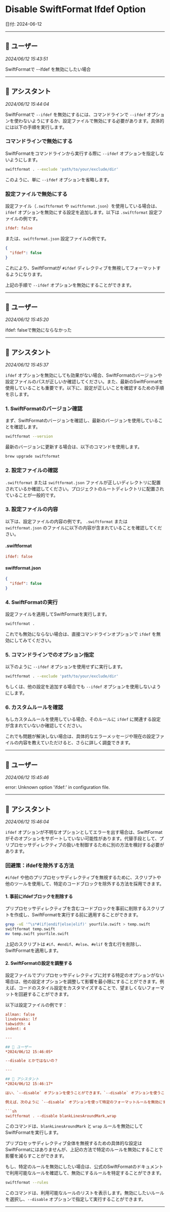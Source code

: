 # Disable SwiftFormat Ifdef Option

日付: 2024-06-12

---

## 👤 ユーザー
*2024/06/12 15:43:51*

SwiftFormatで --ifdef を無効にしたい場合

---

## 🤖 アシスタント
*2024/06/12 15:44:04*

SwiftFormatで `--ifdef` を無効にするには、コマンドラインで `--ifdef` オプションを使わないようにするか、設定ファイルで無効にする必要があります。具体的には以下の手順を実行します。

### コマンドラインで無効にする

SwiftFormatをコマンドラインから実行する際に `--ifdef` オプションを指定しないようにします。

```sh
swiftformat . --exclude 'path/to/your/exclude/dir'
```

このように、単に `--ifdef` オプションを省略します。

### 設定ファイルで無効にする

設定ファイル（`.swiftformat` や `swiftformat.json`）を使用している場合は、`ifdef` オプションを無効にする設定を追加します。以下は `.swiftformat` 設定ファイルの例です。

```ini
ifdef: false
```

または、`swiftformat.json` 設定ファイルの例です。

```json
{
  "ifdef": false
}
```

これにより、SwiftFormatが `#ifdef` ディレクティブを無視してフォーマットするようになります。

上記の手順で `--ifdef` オプションを無効にすることができます。

---

## 👤 ユーザー
*2024/06/12 15:45:20*

ifdef: falseで無効にならなかった

---

## 🤖 アシスタント
*2024/06/12 15:45:37*

`ifdef` オプションを無効にしても効果がない場合、SwiftFormatのバージョンや設定ファイルのパスが正しいか確認してください。また、最新のSwiftFormatを使用していることも重要です。以下に、設定が正しいことを確認するための手順を示します。

### 1. SwiftFormatのバージョン確認

まず、SwiftFormatのバージョンを確認し、最新のバージョンを使用していることを確認します。

```sh
swiftformat --version
```

最新のバージョンに更新する場合は、以下のコマンドを使用します。

```sh
brew upgrade swiftformat
```

### 2. 設定ファイルの確認

`.swiftformat` または `swiftformat.json` ファイルが正しいディレクトリに配置されているか確認してください。プロジェクトのルートディレクトリに配置されていることが一般的です。

### 3. 設定ファイルの内容

以下は、設定ファイルの内容の例です。 `.swiftformat` または `swiftformat.json` のファイルに以下の内容が含まれていることを確認してください。

#### .swiftformat

```ini
ifdef: false
```

#### swiftformat.json

```json
{
  "ifdef": false
}
```

### 4. SwiftFormatの実行

設定ファイルを適用してSwiftFormatを実行します。

```sh
swiftformat .
```

これでも無効にならない場合は、直接コマンドラインオプションで `ifdef` を無効にしてみてください。

### 5. コマンドラインでのオプション指定

以下のように `--ifdef` オプションを使用せずに実行します。

```sh
swiftformat . --exclude 'path/to/your/exclude/dir'
```

もしくは、他の設定を追加する場合でも `--ifdef` オプションを使用しないようにします。

### 6. カスタムルールを確認

もしカスタムルールを使用している場合、そのルールに `ifdef` に関連する設定が含まれていないか確認してください。

これでも問題が解決しない場合は、具体的なエラーメッセージや現在の設定ファイルの内容を教えていただけると、さらに詳しく調査できます。

---

## 👤 ユーザー
*2024/06/12 15:45:46*

error: Unknown option 'ifdef:' in configuration file.

---

## 🤖 アシスタント
*2024/06/12 15:46:04*

`ifdef` オプションが不明なオプションとしてエラーを出す場合は、SwiftFormatがそのオプションをサポートしていない可能性があります。代替手段として、プリプロセッサディレクティブの扱いを制御するために別の方法を検討する必要があります。

### 回避策：ifdefを除外する方法

`#ifdef` や他のプリプロセッサディレクティブを無視するために、スクリプトや他のツールを使用して、特定のコードブロックを除外する方法を採用できます。

#### 1. 事前にifdefブロックを削除する

プリプロセッサディレクティブを含むコードブロックを事前に削除するスクリプトを作成し、SwiftFormatを実行する前に適用することができます。

```sh
grep -vE '^\s*#(if|endif|else|elif)' yourfile.swift > temp.swift
swiftformat temp.swift
mv temp.swift yourfile.swift
```

上記のスクリプトは `#if`、`#endif`、`#else`、`#elif` を含む行を削除し、SwiftFormatを適用します。

#### 2. SwiftFormatの設定を調整する

設定ファイルでプリプロセッサディレクティブに対する特定のオプションがない場合は、他の設定オプションを調整して影響を最小限にすることができます。例えば、コードのスタイル設定をカスタマイズすることで、望ましくないフォーマットを回避することができます。

以下は設定ファイルの例です：

```ini
allman: false
linebreaks: lf
tabwidth: 4
indent: 4

---

## 👤 ユーザー
*2024/06/12 15:46:05*

--disable とかではないの？

---

## 🤖 アシスタント
*2024/06/12 15:46:17*

はい、`--disable` オプションを使うことができます。`--disable` オプションを使うことで、特定のルールを無効化できますが、`ifdef` に直接対応するものはありません。しかし、プリプロセッサディレクティブ全体を無視する設定がない場合、特定のルールを無効にすることで対処することができます。

例えば、次のように `--disable` オプションを使って特定のフォーマットルールを無効にすることができます：

```sh
swiftformat . --disable blankLinesAroundMark,wrap
```

このコマンドは、`blankLinesAroundMark` と `wrap` ルールを無効にしてSwiftFormatを実行します。

プリプロセッサディレクティブ全体を無視するための具体的な設定はSwiftFormatにはありませんが、上記の方法で特定のルールを無効にすることで影響を減らすことができます。

もし、特定のルールを無効にしたい場合は、公式のSwiftFormatのドキュメントで利用可能なルールを確認して、無効にするルールを特定することができます。

```sh
swiftformat --rules
```

このコマンドは、利用可能なルールのリストを表示します。無効にしたいルールを選択し、`--disable` オプションで指定して実行することができます。

---
